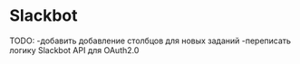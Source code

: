 # Slackbot
TODO:
-добавить добавление столбцов для новых заданий
-переписать логику Slackbot API для OAuth2.0
